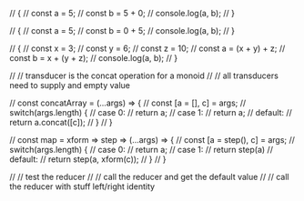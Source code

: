 
// {
//   const a = 5;
//   const b = 5 + 0;
//   console.log(a, b);
// }

// {
//   const a = 5;
//   const b = 0 + 5;
//   console.log(a, b);
// }

// {
//   const x = 3;
//   const y = 6;
//   const z = 10;
//   const a = (x + y) + z;
//   const b = x + (y + z);
//   console.log(a, b);
// }

// // transducer is the concat operation for a monoid
// // all transducers need to supply and empty value

// const concatArray = (...args) => {
//   const [a = [], c] = args;
//   switch(args.length) {
//     case 0:
//       return a;
//     case 1:
//       return a;
//     default:
//       return a.concat([c]);
//   }
// }


// const map = xform => step => (...args) => {
//   const [a = step(), c] = args;
//   switch(args.length) {
//     case 0:
//       return a;
//     case 1:
//       return step(a)
//     default:
//       return step(a, xform(c));
//   }
// }

// // test the reducer
// // call the reducer and get the default value
// // call the reducer with stuff left/right identity 